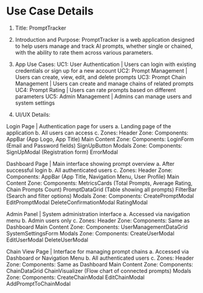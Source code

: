 # Use Case Details

1. Title: PromptTracker

2. Introduction and Purpose:
PromptTracker is a web application designed to help users manage and track AI prompts, whether single or chained, with the ability to rate them across various parameters.

3. App Use Cases:
UC1: User Authentication | Users can login with existing credentials or sign up for a new account
UC2: Prompt Management | Users can create, view, edit, and delete prompts
UC3: Prompt Chain Management | Users can create and manage chains of related prompts
UC4: Prompt Rating | Users can rate prompts based on different parameters
UC5: Admin Management | Admins can manage users and system settings

4. UI/UX Details:

Login Page | Authentication page for users
a. Landing page of the application
b. All users can access
c. Zones:
    Header Zone:
        Components: AppBar (App Logo, App Title)
    Main Content Zone:
        Components: 
            LoginForm (Email and Password fields)
            SignUpButton
    Modals Zone:
        Components:
            SignUpModal (Registration form)
            ErrorModal

Dashboard Page | Main interface showing prompt overview
a. After successful login
b. All authenticated users
c. Zones:
    Header Zone:
        Components: AppBar (App Title, Navigation Menu, User Profile)
    Main Content Zone:
        Components:
            MetricsCards (Total Prompts, Average Rating, Chain Prompts Count)
            PromptDataGrid (Table showing all prompts)
            FilterBar (Search and filter options)
    Modals Zone:
        Components:
            CreatePromptModal
            EditPromptModal
            DeleteConfirmationModal
            RatingModal

Admin Panel | System administration interface
a. Accessed via navigation menu
b. Admin users only
c. Zones:
    Header Zone:
        Components: Same as Dashboard
    Main Content Zone:
        Components:
            UserManagementDataGrid
            SystemSettingsForm
    Modals Zone:
        Components:
            CreateUserModal
            EditUserModal
            DeleteUserModal

Chain View Page | Interface for managing prompt chains
a. Accessed via Dashboard or Navigation Menu
b. All authenticated users
c. Zones:
    Header Zone:
        Components: Same as Dashboard
    Main Content Zone:
        Components:
            ChainDataGrid
            ChainVisualizer (Flow chart of connected prompts)
    Modals Zone:
        Components:
            CreateChainModal
            EditChainModal
            AddPromptToChainModal